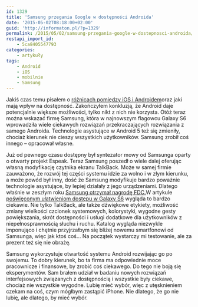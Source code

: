 ```yaml
---
id: 1329
title: 'Samsung przegania Google w dostępności Androida'
date: '2015-05-02T08:18:00+02:00'
guid: 'http://informaton.pl/?p=1329'
permalink: /2015/05/02/samsung-przegania-google-w-dostepnosci-androida/
restapi_import_id:
    - 5ca8405547793
categories:
    - artykuły
tags:
    - Android
    - iOS
    - mobilnie
    - Samsung
---
```


Jakiś czas temu pisałem o [różnicach pomiędzy iOS i Androidem](http://informaton.pl/artykuly/dostepne-smartfony-czyli-jaki-maja-wybr-niewidomi-uzytkownicy/)oraz jaki mają wpływ na dostępność. Zakończyłem konkluzją, że Android daje potencjalnie większe możliwości, tylko nikt z nich nie korzysta. Otóż teraz można wskazać firmę Samsung, która w najnowszym flagowcu Galaxy S6 wprowadziła wiele ciekawych rozwiązań przekraczających rozwiązania z samego Androida. Technologie asystujące w Android 5 też się zmieniły, chociaż kierunek nie cieszy wszystkich użytkowników. Samsung zrobił coś innego – opracował własne.

Już od pewnego czasu dostępny był syntezator mowy od Samsunga oparty o otwarty projekt Espeak. Teraz Samsung poszedł o wiele dalej oferując własną modyfikację czytnika ekranu TalkBack. Może w samej firmie zauważono, że rozwój tej części systemu idzie za wolno i w złym kierunku, a może powód był inny, dość że Samsung modyfikuje bardzo poważnie technologie asystujące, by lepiej działały z jego urządzeniami. Dlatego właśnie w zeszłym roku [Samsung otrzymał nagrodę FDC.](http://www.fdc.org.pl/laureaci-konkursu-otwarta-cyberprzestrzen-2014-nagrodzeni/)W artykule [poświęconym ułatwieniom dostępu w Galaxy S6](http://mobilizer.instapaper.com/m?u=http://feedproxy.google.com/~r/androidcentral/~3/Juuq_UaSkVw/story01.htm&utm_content=buffer41c6a&utm_medium=social&utm_source=twitter.com&utm_campaign=buffer) wygląda to bardzo ciekawie. Nie tylko TalkBack, ale także dźwiękowe etykiety, możliwość zmiany wielkości czcionek systemowych, kolorystyki, wygodne gesty powiększania, skrót dostępności i usługi dodatkowe dla użytkowników z niepełnosprawnością słuchu i ruchu. Katalog wygląda niezwykle imponująco i chętnie przyjrzałbym się bliżej nowemu smartfonowi od Samsunga, więc jak ktoś coś… Na początek wystarczy mi testowanie, ale za prezent też się nie obrażę.

Samsung wykorzystuje otwartość systemu Android rozwijając go po swojemu. To dobry kierunek, bo ta firma ma odpowiednie moce pracownicze i finansowe, by zrobić coś ciekawego. Do tego nie boją się eksperymentów. Sam brałem udział w badaniu nowych rozwiązań interfejsowych związanych z dostępnością i wszystkie były ciekawe, chociaż nie wszystkie wygodne. Lubię mieć wybór, więc z utęsknieniem czekam na coś, czym mógłbym zastąpić iPhone. Nie dlatego, że go nie lubię, ale dlatego, by mieć wybór.

